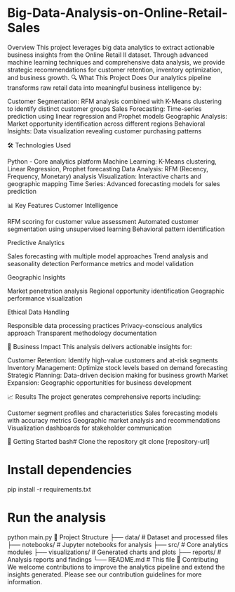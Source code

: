 # Big-Data-Analysis-on-Online-Retail-Sales
Overview
This project leverages big data analytics to extract actionable business insights from the Online Retail II dataset. Through advanced machine learning techniques and comprehensive data analysis, we provide strategic recommendations for customer retention, inventory optimization, and business growth.
🔍 What This Project Does
Our analytics pipeline transforms raw retail data into meaningful business intelligence by:

Customer Segmentation: RFM analysis combined with K-Means clustering to identify distinct customer groups
Sales Forecasting: Time-series prediction using linear regression and Prophet models
Geographic Analysis: Market opportunity identification across different regions
Behavioral Insights: Data visualization revealing customer purchasing patterns

🛠️ Technologies Used

Python - Core analytics platform
Machine Learning: K-Means clustering, Linear Regression, Prophet forecasting
Data Analysis: RFM (Recency, Frequency, Monetary) analysis
Visualization: Interactive charts and geographic mapping
Time Series: Advanced forecasting models for sales prediction

📊 Key Features
Customer Intelligence

RFM scoring for customer value assessment
Automated customer segmentation using unsupervised learning
Behavioral pattern identification

Predictive Analytics

Sales forecasting with multiple model approaches
Trend analysis and seasonality detection
Performance metrics and model validation

Geographic Insights

Market penetration analysis
Regional opportunity identification
Geographic performance visualization

Ethical Data Handling

Responsible data processing practices
Privacy-conscious analytics approach
Transparent methodology documentation

🎯 Business Impact
This analysis delivers actionable insights for:

Customer Retention: Identify high-value customers and at-risk segments
Inventory Management: Optimize stock levels based on demand forecasting
Strategic Planning: Data-driven decision making for business growth
Market Expansion: Geographic opportunities for business development

📈 Results
The project generates comprehensive reports including:

Customer segment profiles and characteristics
Sales forecasting models with accuracy metrics
Geographic market analysis and recommendations
Visualization dashboards for stakeholder communication

🚀 Getting Started
bash# Clone the repository
git clone [repository-url]

# Install dependencies
pip install -r requirements.txt

# Run the analysis
python main.py
📁 Project Structure
├── data/                 # Dataset and processed files
├── notebooks/           # Jupyter notebooks for analysis
├── src/                # Core analytics modules
├── visualizations/     # Generated charts and plots
├── reports/            # Analysis reports and findings
└── README.md           # This file
🤝 Contributing
We welcome contributions to improve the analytics pipeline and extend the insights generated. Please see our contribution guidelines for more information.
